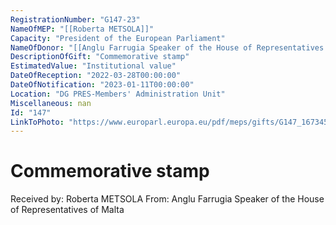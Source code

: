 ```yaml
---
RegistrationNumber: "G147-23"
NameOfMEP: "[[Roberta METSOLA]]"
Capacity: "President of the European Parliament"
NameOfDonor: "[[Anglu Farrugia Speaker of the House of Representatives of Malta]]"
DescriptionOfGift: "Commemorative stamp"
EstimatedValue: "Institutional value"
DateOfReception: "2022-03-28T00:00:00"
DateOfNotification: "2023-01-11T00:00:00"
Location: "DG PRES-Members' Administration Unit"
Miscellaneous: nan
Id: "147"
LinkToPhoto: "https://www.europarl.europa.eu/pdf/meps/gifts/G147_1673458201054.jpg#"
---
```


# Commemorative stamp

Received by: Roberta METSOLA
From: Anglu Farrugia Speaker of the House of Representatives of Malta

